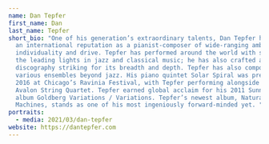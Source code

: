 ```yaml
---
name: Dan Tepfer
first_name: Dan
last_name: Tepfer
short_bio: "One of his generation’s extraordinary talents, Dan Tepfer has earned
  an international reputation as a pianist-composer of wide-ranging ambition,
  individuality and drive. Tepfer has performed around the world with some of
  the leading lights in jazz and classical music; he has also crafted a
  discography striking for its breadth and depth. Tepfer has also composed for
  various ensembles beyond jazz. His piano quintet Solar Spiral was premiered in
  2016 at Chicago’s Ravinia Festival, with Tepfer performing alongside the
  Avalon String Quartet. Tepfer earned global acclaim for his 2011 Sunnyside
  album Goldberg Variations / Variations. Tepfer’s newest album, Natural
  Machines, stands as one of his most ingeniously forward-minded yet. "
portraits:
  - media: 2021/03/dan-tepfer
website: https://dantepfer.com
---
```

